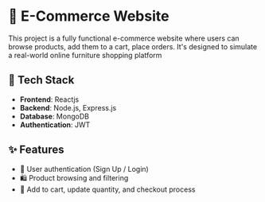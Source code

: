 
# 🛒 E-Commerce Website 

This project is a fully functional e-commerce website where users can browse products, add them to a cart, place orders. It's designed to simulate a real-world online furniture shopping platform
## 🔧 Tech Stack

- **Frontend**: Reactjs
- **Backend**: Node.js, Express.js
- **Database**: MongoDB
- **Authentication**: JWT 
## ✨ Features

- 🔐 User authentication (Sign Up / Login)
- 🛍️ Product browsing and filtering
- 🛒 Add to cart, update quantity, and checkout process
